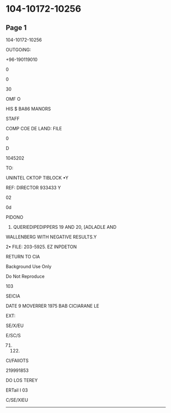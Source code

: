 # 104-10172-10256

## Page 1

104-10172-10256

OUTGOiNG:

+96-190119010

0

0

30

OMF O

HIS $ BA86 MANORS

STAFF

COMP COE DE LAND: FILE

0

D

1045202

TO:

UNINTEL CKTOP TIBLOCK •Y

REF: DIRECTOR 933433 Y

02

0d

PIDONO

1. QUERIEDIPEDIPPERS 19 AND 20, [ADLADLE AND

WALLENBERG WITH NEGATIVE RESULTS.Y

2• FILE: 203-5925. EZ INPDETON

RETURN TO CIA

Background Use Only

Do Not Reproduce

103

SEICIA

DATE 9 MOVERRER 1975 BAB CICIARANE LE

EXT:

SE/X/EU

E/SC/S

71. 122.

CI/FAIIOTS

219991853

DO LOS TEREY

ERTail I 03

C/SE/XIEU

---

